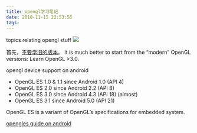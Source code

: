 ```yaml
---
title: opengl学习笔记
date: 2018-11-15 22:53:55
tags:
---
```


topics relating opengl stuff
![](https://www.haldir66.ga/static/imgs/scenery151110074347.jpg)

<!--more-->
首先，[不要学旧的版本](https://medium.com/@wrongway4you/opengl-learning-in-2018-d556d96d7e7)。
It is much better to start from the “modern” OpenGL versions: Learn OpenGL >3.0.

opengl device support on android

* OpenGL ES 1.0 & 1.1 since Android 1.0 (API 4)
* OpenGL ES 2.0 since Android 2.2 (API 8)
* OpenGL ES 3.0 since Android 4.3 (API 18) (almost)
* OpenGL ES 3.1 since Android 5.0 (API 21)

OpenGL ES is a variant of OpenGL’s specifications for embedded system. 

[opengles guide on android](https://developer.android.com/guide/topics/graphics/opengl)